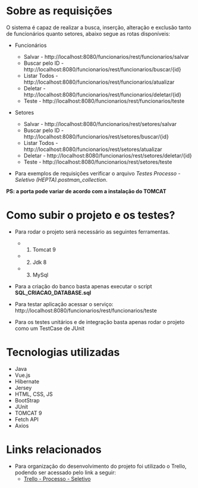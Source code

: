 # Sobre as requisições
O sistema é capaz de realizar a busca, inserção, alteração e exclusão tanto de funcionários quanto setores, abaixo segue as rotas disponíveis:

* Funcionários
    * Salvar - http://localhost:8080/funcionarios/rest/funcionarios/salvar
    * Buscar pelo ID - http://localhost:8080/funcionarios/rest/funcionarios/buscar/{id}
    * Listar Todos - http://localhost:8080/funcionarios/rest/funcionarios/atualizar
    * Deletar - http://localhost:8080/funcionarios/rest/funcionarios/deletar/{id}
    * Teste - http://localhost:8080/funcionarios/rest/funcionarios/teste

* Setores
    * Salvar - http://localhost:8080/funcionarios/rest/setores/salvar
    * Buscar pelo ID - http://localhost:8080/funcionarios/rest/setores/buscar/{id}
    * Listar Todos - http://localhost:8080/funcionarios/rest/setores/atualizar
    * Deletar - http://localhost:8080/funcionarios/rest/setores/deletar/{id}
    * Teste - http://localhost:8080/funcionarios/rest/setores/teste


* Para exemplos de requisições verificar o arquivo *Testes Processo - Seletivo (HEPTA).postman_collection*.

**PS: a porta pode variar de acordo com a instalação do TOMCAT**

# Como subir o projeto e os testes?

* Para rodar o projeto será necessário as seguintes ferramentas.
    * 1. Tomcat 9
    * 2. Jdk 8
    * 3. MySql

* Para a criação do banco basta apenas executar o script **SQL_CRIACAO_DATABASE.sql**

* Para testar aplicação acessar o serviço: http://localhost:8080/funcionarios/rest/funcionarios/teste

* Para os testes unitários e de integração basta apenas rodar o projeto como um TestCase de JUnit

# Tecnologias utilizadas

* Java
* Vue.js
* Hibernate
* Jersey
* HTML, CSS, JS
* BootStrap
* JUnit
* TOMCAT 9
* Fetch API
* Axios

# Links relacionados

* Para organização do desenvolvimento do projeto foi utilizado o Trello, podendo ser acessado pelo link a seguir:
    * [Trello - Processo - Seletivo](https://trello.com/invite/b/J5JRa1jN/ATTI0b059748db92e22faf4a20f64eaea2c6FB4731AB/processo-seletivo-hepta)

